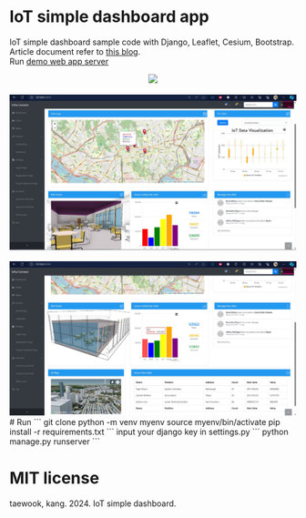 # IoT simple dashboard app
IoT simple dashboard sample code with Django, Leaflet, Cesium, Bootstrap. Article document refer to [this blog](https://daddynkidsmakers.blogspot.com/2024/04/django.html).</br>
Run [demo web app server](https://port-0-iot-simple-dashboard-rccln2llw1pwt41.sel5.cloudtype.app/)
<center>
  <img src="https://github.com/mac999/IoT_simple_dashboard/blob/main/Animation.gif" width=600/>
</center>
</br>
<center>
  <img src="https://github.com/mac999/IoT_simple_dashboard/blob/main/screen2.JPG" width=1000/>
</center>
</br>
<center>
  <img src="https://github.com/mac999/IoT_simple_dashboard/blob/main/screen3.JPG" width=1000/>
</center>
# Run
```
git clone <this repository>
python -m venv myenv
source myenv/bin/activate  
pip install -r requirements.txt
```
input your django key in settings.py
```
python manage.py runserver
```

# MIT license
taewook, kang. 2024. IoT simple dashboard. 
